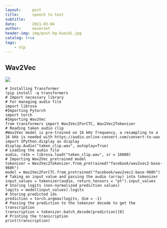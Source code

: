 ```yaml
---
layout:     post
title:      speech to text
subtitle:   
date:       2021-03-04
author:     neverset
header-img: img/post-bg-kuaidi.jpg
catalog: true
tags:
    - nlp
---
```


## Wav2Vec
![](https://raw.githubusercontent.com/neverset123/cloudimg/master/Img20210304001202.png)

    # Installing Transformer
    !pip install -q transformers
    # Import necessary library
    # For managing audio file
    import librosa
    #Importing Pytorch
    import torch
    #Importing Wav2Vec
    from transformers import Wav2Vec2ForCTC, Wav2Vec2Tokenizer
    # Reading taken audio clip
    #Wav2Vec model is pre-trained on 16 kHz frequency, a resampling to a 16 kHz is needed with https://audio.online-convert.com/convert-to-wav
    import IPython.display as display
    display.Audio("taken_clip.wav", autoplay=True)
    # Loading the audio file
    audio, rate = librosa.load("taken_clip.wav", sr = 16000)
    # Importing Wav2Vec pretrained model
    tokenizer = Wav2Vec2Tokenizer.from_pretrained("facebook/wav2vec2-base-960h")
    model = Wav2Vec2ForCTC.from_pretrained("facebook/wav2vec2-base-960h")
    # Taking an input value and passing the audio (array) into tokenizer
    input_values = tokenizer(audio, return_tensors = "pt").input_values
    # Storing logits (non-normalized prediction values)
    logits = model(input_values).logits
    # Storing predicted ids
    prediction = torch.argmax(logits, dim = -1)
    # Passing the prediction to the tokenzer decode to get the transcription
    transcription = tokenizer.batch_decode(prediction)[0]
    # Printing the transcription
    print(transcription)